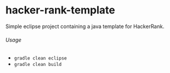 # hacker-rank-template

Simple eclipse project containing a java template for HackerRank.

###### Usage

* `gradle clean eclipse`
* `gradle clean build`
